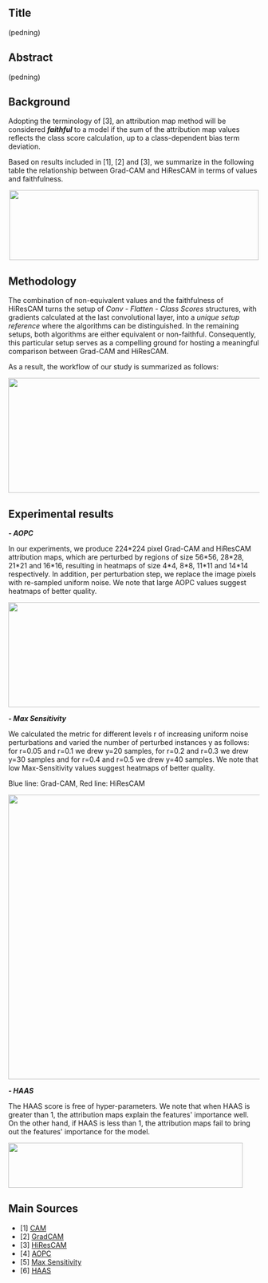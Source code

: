 ## Title
(pedning)

## Abstract
(pedning)
<!--
In this study we utilize the Grad-CAM[2] and HiResCAM[3] attribution map methods and
consider a setting where the HiResCAM algorithm provably produces faithful explanations
while Grad-CAM does not. This theoretical result motivates us to investigate the
quality of their attribution maps in terms of quantitative evaluation metrics and examine
if faithfulness aligns with the metrics results. Our evaluation scheme implements
the well-established AOPC[4] and Max Sensitivity[5] scores along with the recently introduced
HAAS[6] score and utilizes ResNet and VGG pre-trained architectures trained on
the [CRC](https://zenodo.org/record/1214456), 
[Covid-19 Database](https://www.kaggle.com/datasets/tawsifurrahman/covid19-radiography-database), 
[HAM10000](https://www.kaggle.com/datasets/kmader/skin-cancer-mnist-ham10000) 
and [BreakHis](https://www.kaggle.com/datasets/ambarish/breakhis) medical image datasets. 
The experimental results suggest that Max-Sensitivity and
AOPC favour faithfulness. On the other hand, HAAS does not contribute meaningful
values to our comparison, but rather inspires further study about its nature.

Source: [Thesis link](https://dione.lib.unipi.gr/xmlui/bitstream/handle/unipi/15495/Lamprou_mtn2107.pdf?sequence=1)
-->

## Background

Adopting the terminology of [3], an attribution map method will be considered ***faithful***
to a model if the sum of the attribution map values reflects the class score calculation, up to a class-dependent bias term deviation.

Based on results included in [1], [2] and [3], we summarize in the following table the relationship between Grad-CAM and HiResCAM in terms of values and faithfulness.
<p align="center">
     <img src="https://github.com/vggls/msc_thesis_medical_xai/assets/55101427/3db620a3-032b-43d8-a155-57dda47047c0.png" height="140" width="500" />
   </p>

## Methodology
The combination of non-equivalent values and the faithfulness of HiResCAM turns the setup of *Conv - Flatten - Class Scores* structures, 
with gradients calculated at the last convolutional layer, into a *unique setup reference* where the algorithms can be distinguished. 
In the remaining setups, both algorithms are either equivalent or non-faithful. Consequently, this particular setup serves as a 
compelling ground for hosting a meaningful comparison between Grad-CAM and HiResCAM.

As a result, the workflow of our study is summarized as follows:

<p align="center">
     <img src="https://github.com/vggls/msc_thesis_medical_xai/assets/55101427/23fec2ee-6178-47c5-bf8a-1c4d93800b9e.png" height="230" width="580" />
   </p>
   
## Experimental results 
***- AOPC***

In our experiments, we produce 224\*224 pixel Grad-CAM and HiResCAM attribution maps, which are perturbed by regions of size 56\*56, 28\*28, 21\*21 and 16\*16, resulting in heatmaps of size 4\*4, 8\*8, 11\*11 and 14\*14 respectively. In addition, per perturbation step, we replace the image pixels with re-sampled uniform noise. We note that large AOPC values suggest heatmaps of better quality.

<p align="left">
     <img src="https://github.com/vggls/msc_thesis_medical_xai/assets/55101427/9d97f82e-6e22-44c9-924d-600e992363b9.png" height="210" width="550" />
   </p>

***- Max Sensitivity***

We calculated the metric for different levels r of increasing uniform noise perturbations and varied the number of perturbed instances y as follows: for r=0.05 and r=0.1 we drew y=20 samples, for r=0.2 and r=0.3 we drew y=30 samples and for r=0.4 and r=0.5 we drew y=40 samples. We note that low Max-Sensitivity values suggest heatmaps of better quality.

Blue line: Grad-CAM, Red line: HiResCAM
<p align="left">
     <img src="https://github.com/vggls/msc_thesis_medical_xai/assets/55101427/00823cf5-f13f-4c30-9f25-f1eb95c0c012.png" height="570" width="650" />
   </p>

***- HAAS***

The HAAS score is free of hyper-parameters. We note that when HAAS is greater than 1, the attribution maps explain the features' importance well. On the other hand, if HAAS is less than 1, the attribution maps fail to bring out the features' importance for the model.

<p align="left">
     <img src="https://github.com/vggls/msc_thesis_medical_xai/assets/55101427/9d78612f-8fab-41b6-8bb8-0e5e3e5fc842.png" height="90" width="470" />
   </p>

<!--An analysis of the results is provided in chapter 5 ("Discussion") of the thesis link provided in the Abstract.-->

## Main Sources
  - [1] [CAM](https://arxiv.org/pdf/1512.04150.pdf)
  - [2] [GradCAM](https://arxiv.org/pdf/1610.02391.pdf)
  - [3] [HiResCAM](https://arxiv.org/pdf/2011.08891.pdf)
  - [4] [AOPC](https://arxiv.org/pdf/1509.06321.pdf)
  - [5] [Max Sensitivity](https://arxiv.org/pdf/1901.09392.pdf)
  - [6] [HAAS](https://ieeexplore.ieee.org/stamp/stamp.jsp?tp=&arnumber=9800759)
